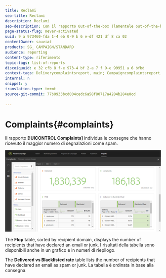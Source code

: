 ```yaml
---
title: Reclami
seo-title: Reclami
description: Reclami
seo-description: Con il rapporto Out-of-the-box (lamentele out-of-the-box), scopri il numero di volte che la consegna è stata dichiarata come spam.
page-status-flag: never-activated
uuid: 9 a 973460-fda 1-4 eb 0-9 b 6 e-df 421 df 8 ca 02
contentOwner: sauviat
products: SG_ CAMPAIGN/STANDARD
audience: reporting
content-type: riferimento
topic-tags: list-of-reports
discoiquuid: e 32 cfb 8 f-e 973-4 bf 2-a 7 f 9-e 99951 a 6 bfbd
context-tags: Deliverycomplaintsreport, main; Campaigncomplaintsreport, main; Programquertsreport, main
internal: n
snippet: y
translation-type: tm+mt
source-git-commit: 77b0933bcd004cedc6a58f80717a4284b284e0cd

---
```



# Complaints{#complaints}

Il rapporto **[!UICONTROL Complaints]** individua le consegne che hanno ricevuto il maggior numero di segnalazioni come spam.

![](assets/delivery_reports_complaints.png)

The **Flop** table, sorted by recipient domain, displays the number of recipients that have declared an email or junk. I risultati della tabella sono disponibili anche in un grafico e in numeri di riepilogo.

The **Delivered vs Blacklisted rate** table lists the number of recipients that have declared an email as spam or junk. La tabella è ordinata in base alla consegna.
